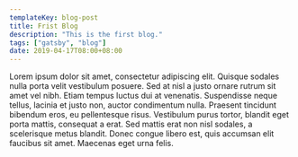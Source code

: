 ```yaml
---
templateKey: blog-post
title: Frist Blog
description: "This is the first blog."
tags: ["gatsby", "blog"]
date: 2019-04-17T08:00+08:00
---
```


Lorem ipsum dolor sit amet, consectetur adipiscing elit. Quisque sodales nulla porta velit vestibulum posuere. Sed at nisl a justo ornare rutrum sit amet vel nibh. Etiam tempus luctus dui at venenatis. Suspendisse neque tellus, lacinia et justo non, auctor condimentum nulla. Praesent tincidunt bibendum eros, eu pellentesque risus. Vestibulum purus tortor, blandit eget porta mattis, consequat a erat. Sed mattis erat non nisl sodales, a scelerisque metus blandit. Donec congue libero est, quis accumsan elit faucibus sit amet. Maecenas eget urna felis.
